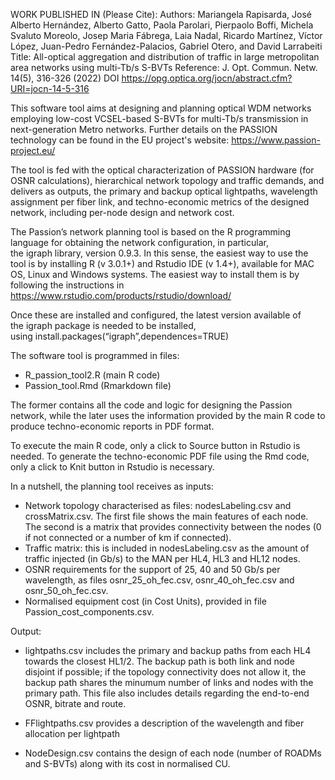 WORK PUBLISHED IN (Please Cite): 
Authors: Mariangela Rapisarda, José Alberto Hernández, Alberto Gatto, Paola Parolari, Pierpaolo Boffi, Michela Svaluto Moreolo, Josep Maria Fábrega, Laia Nadal, Ricardo Martínez, Víctor López, Juan-Pedro Fernández-Palacios, Gabriel Otero, and David Larrabeiti
Title: All-optical aggregation and distribution of traffic in large metropolitan area networks using multi-Tb/s S-BVTs
Reference: J. Opt. Commun. Netw. 14(5), 316-326 (2022)
DOI https://opg.optica.org/jocn/abstract.cfm?URI=jocn-14-5-316


This software tool aims at designing and planning optical WDM networks employing low-cost VCSEL-based S-BVTs for multi-Tb/s transmission in next-generation Metro networks. Further details on the PASSION technology can be found in the EU project's website: https://www.passion-project.eu/ 

The tool is fed with the optical characterization of PASSION hardware (for OSNR calculations), hierarchical network topology and traffic demands, and delivers as outputs, the primary and backup optical lightpaths, wavelength assignment per fiber link, and techno-economic metrics of the designed network, including per-node design and network cost.

The Passion’s network planning tool is based on the R programming language for obtaining the network configuration, in particular, the igraph library, version 0.9.3. In this sense, the easiest way to use the tool is by installing R (v 3.0.1+) and Rstudio IDE (v 1.4+), available for MAC OS, Linux and Windows systems. The easiest way to install them is by following the instructions in https://www.rstudio.com/products/rstudio/download/

Once these are installed and configured, the latest version available of the igraph package is needed to be installed, using install.packages(“igraph”,dependences=TRUE) 

The software tool is programmed in files: 
- R_passion_tool2.R (main R code) 
- Passion_tool.Rmd (Rmarkdown file)

The former contains all the code and logic for designing the Passion network, while the later uses the information provided by the main R code to produce techno-economic reports in PDF format. 

To execute the main R code, only a click to Source button in Rstudio is needed. To generate the techno-economic PDF file using the Rmd code, only a click to Knit button in Rstudio is necessary. 

In a nutshell, the planning tool receives as inputs: 

- Network topology characterised as files: nodesLabeling.csv and crossMatrix.csv. The first file shows the main features of each node. The second is a matrix that provides connectivity between the nodes (0 if not connected or a number of km if connected). 
- Traffic matrix: this is included in nodesLabeling.csv as the amount of traffic injected (in Gb/s) to the MAN per HL4, HL3 and HL12 nodes. 
- OSNR requirements for the support of 25, 40 and 50 Gb/s per wavelength, as files osnr_25_oh_fec.csv, osnr_40_oh_fec.csv and osnr_50_oh_fec.csv. 
- Normalised equipment cost (in Cost Units), provided in file Passion_cost_components.csv. 

Output:  

- lightpaths.csv includes the primary and backup paths from each HL4 towards the closest HL1/2. The backup path is both link and node disjoint if possible; if the topology connectivity does not allow it, the backup path shares the minumum number of links and nodes with the primary path. This file also includes details regarding the end-to-end OSNR, bitrate and route. 

- FFlightpaths.csv provides a description of the wavelength and fiber allocation per lightpath 

- NodeDesign.csv contains the design of each node (number of ROADMs and S-BVTs) along with its cost in normalised CU. 
